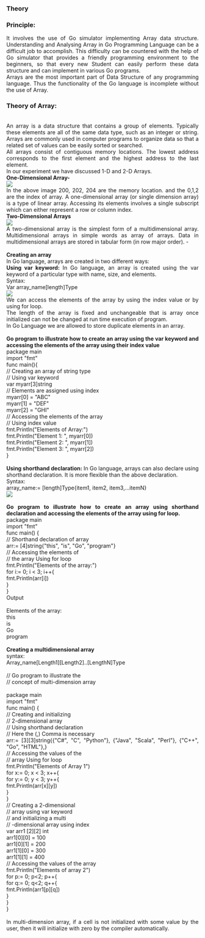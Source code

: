 ### <b>Theory</b>
  <h3><b>Principle:</b></h3>
                   <div align="justify"> It involves the use of Go simulator implementing Array data structure. Understanding and Analysing Array in Go Programming Language can be a difficult job to accomplish. This difficulty can be countered with the help of Go simulator that provides a friendly programming environment to the beginners, so that every new Student can easily perform these data structure and can implement in various Go programs. <br>
                   Arrays are the most important part of Data Structure of any programming language. Thus the functionality of the Go language is incomplete without the use of Array.<br>
                    <h3><b>Theory of Array:</b></h3><br>
                    An array is a data structure that contains a group of elements. Typically these elements are all of the same data type, such as an integer or string. Arrays are commonly used in computer programs to organize data so that a related set of values can be easily sorted or searched.<br>
                    All arrays consist of contiguous memory locations. The lowest address corresponds to the first element and the highest address to the last element. <br>
                    In our experiment we have discussed 1-D and 2-D Arrays. <br>
                    <b>One-Dimensional Array-</b><br>
                    <img src="experiment/images/arrays.PNG"><br>
                    In the above image  200, 202, 204 are the memory location. and the 0,1,2 are the index of array.
                    A one-dimensional array (or single dimension array) is a type of linear array. Accessing its elements involves a single subscript which can either represent a row or column index.<br>
                    <b>Two-Dimensional Arrays</b><br>
                    <img src="experiment/images/2darray.PNG"><br>
                    A two-dimensional array is the simplest form of a multidimensional array. Multidimensional arrays in simple words as array of arrays. Data in multidimensional arrays are stored in tabular form (in row major order). -<br>
                    <br>
					<b>Creating an array</b><br>
					In Go language, arrays are created in two different ways:<br>
					<b>Using var keyword:</b> In Go language, an array is created using the var keyword of a particular type with name, size, and elements.<br>
					Syntax:<br>
					Var array_name[length]Type<br>
					<img src="experiment/images/arraydeclare.png"><br>
					We can access the elements of the array by using the index value or by using for loop.<br>
					The length of the array is fixed and unchangeable that is array once initialized can not be changed at run time execution of program.<br>
					In Go Language we are allowed to store duplicate elements in an array.<br><br>
					<b>Go program to illustrate how to create an array using the var keyword and accessing the elements of the array using their index value</b><br>
					package main<br>
					import "fmt"<br>
					func main(){<br> 
					// Creating an array of string type<br>  
					// Using var keyword<br>
					var myarr[3]string<br>
					// Elements are assigned using index<br>
					myarr[0] = "ABC"<br>
					myarr[1] = "DEF"<br>
					myarr[2] = "GHI"<br>
					// Accessing the elements of the array<br>  
					// Using index value<br> 
					fmt.Println("Elements of Array:")<br> 
					fmt.Println("Element 1: ", myarr[0])<br>
					fmt.Println("Element 2: ", myarr[1])<br>
					fmt.Println("Element 3: ", myarr[2])<br>
					} <br><br>
					<b>Using shorthand declaration:</b> In Go language, arrays can also declare using shorthand declaration. It is more flexible than the above declaration.<br>
					Syntax:<br>
					array_name:= [length]Type{item1, item2, item3,...itemN}<br>
					<img src="experiment/images/arrayshorthand.png"><br><br>
					<b>Go program to illustrate how to create an array using shorthand declaration and accessing the elements of the  array using for loop.</b><br> 
					package main<br>
					import "fmt"<br>
					func main() {<br>
					// Shorthand declaration of array<br> 
					arr:= [4]string{"this", "is", "Go", "program"}<br> 
					// Accessing the elements of<br>
					// the array Using for loop<br>
					fmt.Println("Elements of the array:")<br> 
					for i:= 0; i < 3; i++{<br>
					fmt.Println(arr[i])<br>
					}<br>
					}<br>
					Output<br><br>
					Elements of the array:<br>
                    this<br>
                    is<br>
                    Go<br>
                    program<br><br>
					<b>Creating a multidimensional array</b><br>
					syntax:<br>
					Array_name[Length1][Length2]..[LengthN]Type<br><br>
					// Go program to illustrate the<br>
					// concept of multi-dimension array<br><br>
					package main<br>
					import "fmt"<br>
					func main() {<br>
					// Creating and initializing<br>  
					// 2-dimensional array<br>
					// Using shorthand declaration<br> 
					// Here the (,) Comma is necessary<br> 
					arr:= [3][3]string{{"C#", "C", "Python"},  
									   {"Java", "Scala", "Perl"}, 
										{"C++", "Go", "HTML"},}<br> 
					// Accessing the values of the<br>
					// array Using for loop<br>
					fmt.Println("Elements of Array 1")<br> 
					for x:= 0; x < 3; x++{<br>
					for y:= 0; y < 3; y++{<br>
					fmt.Println(arr[x][y])<br>
					}<br>
					}<br>
					// Creating a 2-dimensional<br>
					// array using var keyword<br>
					// and initializing a multi<br>
					// -dimensional array using index<br>
					var arr1 [2][2] int<br>
					arr1[0][0] = 100<br>
					arr1[0][1] = 200<br>
					arr1[1][0] = 300<br>
					arr1[1][1] = 400<br>
					// Accessing the values of the array<br> 
					fmt.Println("Elements of array 2")<br>
					for p:= 0; p<2; p++{<br>
					for q:= 0; q<2; q++{<br>
					fmt.Println(arr1[p][q])<br>
					}<br>
					}<br>
					}<br><br>
					In multi-dimension array, if a cell is not initialized with some value by the user, then it will initialize with zero by the compiler automatically.